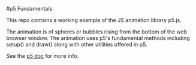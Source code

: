 #p5 Fundamentals

This repo contains a working example of the JS animation library p5.js.

The animation is of spheres or bubbles rising from the bottom of the web browser window.  The animation uses p5's fundamental methods including setup() and draw() along with other utilities offered in p5.

See the [p5 doc](http://p5js.org/reference/) for more info.

